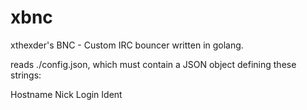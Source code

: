 xbnc
====

xthexder's BNC - Custom IRC bouncer written in golang.


reads ./config.json, which must contain a JSON object defining these strings:

Hostname
Nick
Login
Ident
